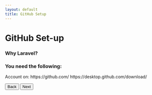 ```yaml
---
layout: default
title: GitHub Setup
---
```


<h1>GitHub Set-up</h1>

<h3>Why Laravel?</h3>

<h3>You need the following:</h3>
Account on: https://github.com/
https://desktop.github.com/download/

<button href="/views/laravel/">Back</button>
<button href="/views/laravel/quick_start">Next</button>
